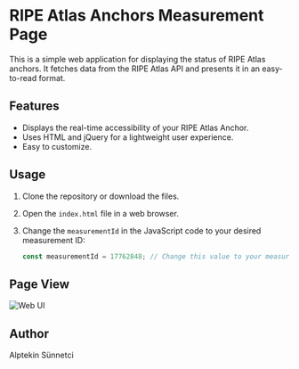 # RIPE Atlas Anchors Measurement Page

This is a simple web application for displaying the status of RIPE Atlas anchors. It fetches data from the RIPE Atlas API and presents it in an easy-to-read format.

## Features

- Displays the real-time accessibility of your RIPE Atlas Anchor.
- Uses HTML and jQuery for a lightweight user experience.
- Easy to customize.

## Usage

1. Clone the repository or download the files.
2. Open the `index.html` file in a web browser.
3. Change the `measurementId` in the JavaScript code to your desired measurement ID:

   ```javascript
   const measurementId = 17762848; // Change this value to your measurement ID


## Page View

![Web UI](https://raw.githubusercontent.com/alptekinsunnetci/RIPE-Atlas-Anchors-Measurement-Page/refs/heads/main/ripe-atlas.png)




## Author
Alptekin Sünnetci
